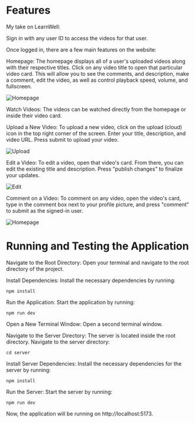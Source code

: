 # Features

My take on LearnWell:

Sign in with any user ID to access the videos for that user.

Once logged in, there are a few main features on the website:

Homepage: The homepage displays all of a user's uploaded videos along with their respective titles. Click on any video title to open that particular video card. This will allow you to see the comments, and description, make a comment, edit the video, as well as control playback speed, volume, and fullscreen.

![Homepage](Pictures/Main_Page.png)

Watch Videos: The videos can be watched directly from the homepage or inside their video card.

Upload a New Video: To upload a new video, click on the upload (cloud) icon in the top right corner of the screen. Enter your title, description, and video URL. Press submit to upload your video. 

![Upload](Pictures/Upload.png)

Edit a Video: To edit a video, open that video's card. From there, you can edit the existing title and description. Press "publish changes" to finalize your updates.

![Edit](Pictures/Edit.png)

Comment on a Video: To comment on any video, open the video's card, type in the comment box next to your profile picture, and press "comment" to submit as the signed-in user.

![Homepage](Pictures/VideoCard_Comments.png)



# Running and Testing the Application

Navigate to the Root Directory:
Open your terminal and navigate to the root directory of the project.

Install Dependencies:
Install the necessary dependencies by running:

`npm install`

Run the Application:
Start the application by running:


`npm run dev`

Open a New Terminal Window:
Open a second terminal window.

Navigate to the Server Directory:
The server is located inside the root directory. Navigate to the server directory:


`cd server`

Install Server Dependencies:
Install the necessary dependencies for the server by running:


`npm install`

Run the Server:
Start the server by running:


`npm run dev`

Now, the application will be running on http://localhost:5173.
